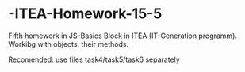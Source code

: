 # -ITEA-Homework-15-5

Fifth homework in JS-Basics Block in ITEA (IT-Generation programm). Workibg with objects, their methods. 

Recomended: use files task4/task5/task6 separately
